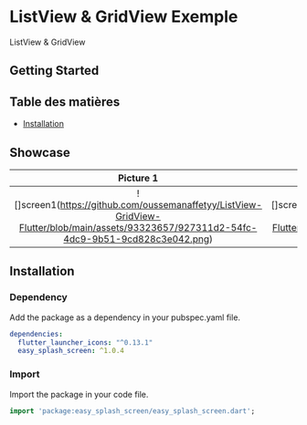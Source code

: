 # ListView & GridView Exemple

ListView & GridView

## Getting Started

## Table des matières

- [Installation](#installation)


## Showcase
| Picture 1 | Picture 2 |
|:---------:|:---------:|
| ![]screen1(https://github.com/oussemanaffetyy/ListView-GridView-Flutter/blob/main/assets/93323657/927311d2-54fc-4dc9-9b51-9cd828c3e042.png) | ![]scren2(https://github.com/oussemanaffetyy/ListView-GridView-Flutter/blob/main/assets/93323657/26c12d27-896b-4922-98f3-a9ba9a339f4c.png) |

## Installation


### Dependency
Add the package as a dependency in your pubspec.yaml file.
```yaml
dependencies:
  flutter_launcher_icons: "^0.13.1"
  easy_splash_screen: ^1.0.4
```

### Import
Import the package in your code file.
```dart
import 'package:easy_splash_screen/easy_splash_screen.dart';
```
